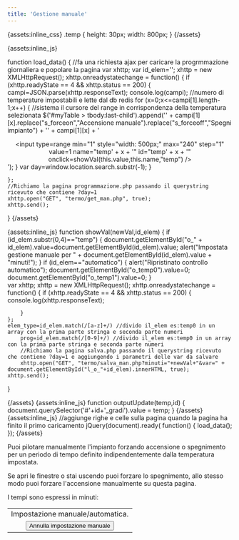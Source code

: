 ```yaml
---
title: 'Gestione manuale'
---
```


{assets:inline_css}
.temp {
height: 30px;
width: 800px;
}
{/assets}

{assets:inline_js}

function load_data() {
	//fa una richiesta ajax per caricare la progrmmazione giornaliera e popolare la pagina
	var xhttp;
	var id_elem='';
	xhttp = new XMLHttpRequest();
	xhttp.onreadystatechange = function() {
		if (xhttp.readyState == 4 && xhttp.status == 200) {
			campi=JSON.parse(xhttp.responseText);
			console.log(campi);
			//numero di temperature impostabili e lette dal db redis
			for (x=0;x<=campi[1].length-1;x++) {
				//sistema il cursore del range in corrispondenza della temperatura selezionata
                $('#myTable > tbody:last-child').append('<tr><td nowrap>' +  campi[1][x].replace("s_forceon","Accensione manuale").replace("s_forceoff","Spegni impianto") + '</td><td id="l_o_temp' + x + '" style="text-align:center;">' + campi[1][x] + '</td><td><center><input type=range min="1" style="width: 500px;" max="240" step="1" value=1 name="temp' + x + '" id="temp' + x + '" onclick=showVal(this.value,this.name,"temp")  /></center></td><td><output for="temp' + x + '" id="o_temp' + x + '" style="text-align:center;"></output></td></tr>');
			}
			var day=window.location.search.substr(-1);
		}

	};
	//Richiamo la pagina programmazione.php passando il querystring ricevuto che contiene ?day=1
	xhttp.open("GET", "termo/get_man.php", true);
	xhttp.send();
}
{/assets}

{assets:inline_js}
function showVal(newVal,id_elem) {
	if (id_elem.substr(0,4)=="temp") {
		document.getElementById("o_" + id_elem).value=document.getElementById(id_elem).value;
        alert("Impostata gestione manuale per " + document.getElementById(id_elem).value + "minuti!");
	}
    if (id_elem=="automatico") {
		alert("Ripristinato controllo automatico"); 
        document.getElementById("o_temp0").value=0;
        document.getElementById("o_temp1").value=0;
    }	
	var xhttp;
	xhttp = new XMLHttpRequest();
	xhttp.onreadystatechange = function() {
		if (xhttp.readyState == 4 && xhttp.status == 200) {
			console.log(xhttp.responseText);

		}
	};
	elem_type=id_elem.match(/[a-z]+/) //divido il_elem es:temp0 in un array con la prima parte stringa e seconda parte numeri
		prog=id_elem.match(/[0-9]+/) //divido il_elem es:temp0 in un array con la prima parte stringa e seconda parte numeri
		//Richiamo la pagina salva.php passando il querystring ricevuto che contiene ?day=1 e aggiungendo i parametri delle var da salvare
		xhttp.open("GET", "termo/salva_man.php?minuti="+newVal+"&var=" + document.getElementById("l_o_"+id_elem).innerHTML, true);
	xhttp.send();    
}

{/assets}
{assets:inline_js}
function outputUpdate(temp,id) {
	document.querySelector('#'+id+'_gradi').value = temp;
}
{/assets}
{assets:inline_js}
//aggiunge righe e celle sulla pagina quando la pagina ha finito il primo caricamento
jQuery(document).ready( function() 
		{
		load_data();
		});
{/assets}

Puoi pilotare manualmente l'impianto forzando accensione o spegnimento per un periodo di tempo definito indipendentemente dalla temperatura impostata.

Se apri le finestre o stai uscendo puoi forzare lo spegnimento, allo stesso modo puoi forzare l'accensione manualmente su questa pagina.

I tempi sono espressi in minuti:

<table id=myTable style="table-layout: auto;">
<tbody><tr><td colspan=4 id=intestazione style="text-align:center">Impostazione manuale/automatica.</td></tr>
<tr><td colspan=4 align=center><input id=automatico type=button value="Annulla impostazione manuale" onclick="showVal('0','automatico')"></td></tr>
</tbody>
</table>
